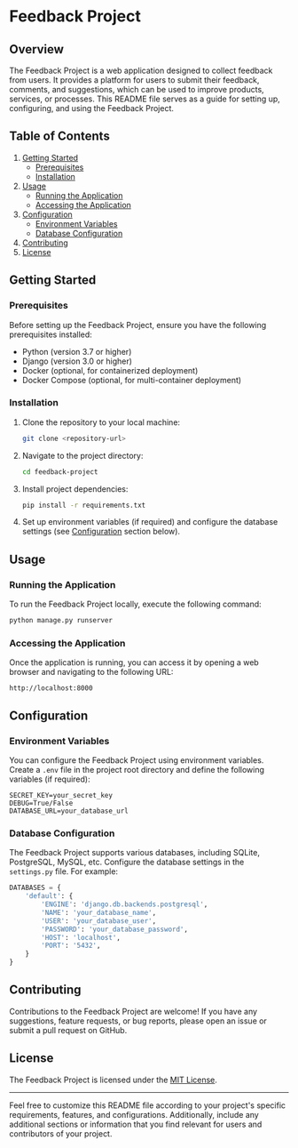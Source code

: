 # Feedback Project

## Overview

The Feedback Project is a web application designed to collect feedback from users. It provides a platform for users to submit their feedback, comments, and suggestions, which can be used to improve products, services, or processes. This README file serves as a guide for setting up, configuring, and using the Feedback Project.

## Table of Contents

1. [Getting Started](#getting-started)
    - [Prerequisites](#prerequisites)
    - [Installation](#installation)
2. [Usage](#usage)
    - [Running the Application](#running-the-application)
    - [Accessing the Application](#accessing-the-application)
3. [Configuration](#configuration)
    - [Environment Variables](#environment-variables)
    - [Database Configuration](#database-configuration)
4. [Contributing](#contributing)
5. [License](#license)

## Getting Started

### Prerequisites

Before setting up the Feedback Project, ensure you have the following prerequisites installed:

- Python (version 3.7 or higher)
- Django (version 3.0 or higher)
- Docker (optional, for containerized deployment)
- Docker Compose (optional, for multi-container deployment)

### Installation

1. Clone the repository to your local machine:

   ```bash
   git clone <repository-url>
   ```

2. Navigate to the project directory:

   ```bash
   cd feedback-project
   ```

3. Install project dependencies:

   ```bash
   pip install -r requirements.txt
   ```

4. Set up environment variables (if required) and configure the database settings (see [Configuration](#configuration) section below).

## Usage

### Running the Application

To run the Feedback Project locally, execute the following command:

```bash
python manage.py runserver
```

### Accessing the Application

Once the application is running, you can access it by opening a web browser and navigating to the following URL:

```
http://localhost:8000
```

## Configuration

### Environment Variables

You can configure the Feedback Project using environment variables. Create a `.env` file in the project root directory and define the following variables (if required):

```
SECRET_KEY=your_secret_key
DEBUG=True/False
DATABASE_URL=your_database_url
```

### Database Configuration

The Feedback Project supports various databases, including SQLite, PostgreSQL, MySQL, etc. Configure the database settings in the `settings.py` file. For example:

```python
DATABASES = {
    'default': {
        'ENGINE': 'django.db.backends.postgresql',
        'NAME': 'your_database_name',
        'USER': 'your_database_user',
        'PASSWORD': 'your_database_password',
        'HOST': 'localhost',
        'PORT': '5432',
    }
}
```

## Contributing

Contributions to the Feedback Project are welcome! If you have any suggestions, feature requests, or bug reports, please open an issue or submit a pull request on GitHub.

## License

The Feedback Project is licensed under the [MIT License](LICENSE).

---

Feel free to customize this README file according to your project's specific requirements, features, and configurations. Additionally, include any additional sections or information that you find relevant for users and contributors of your project.
